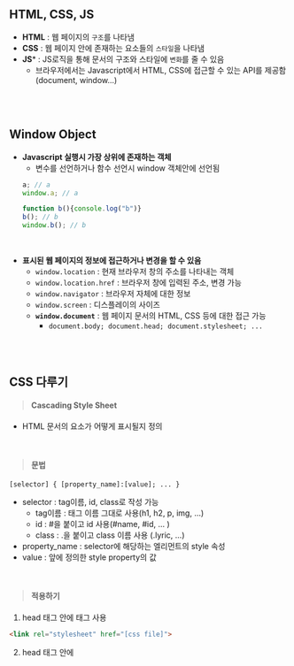## HTML, CSS, JS
- **HTML** : 웹 페이지의 ```구조```를 나타냄
- **CSS** : 웹 페이지 안에 존재하는 요소들의 ```스타일```을 나타냄
- **JS*** : JS로직을 통해 문서의 구조와 스타일에 ```변화```를 줄 수 있음
  - 브라우저에서는 Javascript에서 HTML, CSS에 접근할 수 있는 API를 제공함(document, window...)
  
<br><br>
  
## Window Object
- **Javascript 실행시 가장 상위에 존재하는 객체**
  - 변수를 선언하거나 함수 선언시 window 객체안에 선언됨
  ``` javascript
  a; // a
  window.a; // a
  
  function b(){console.log("b")}
  b(); // b
  window.b(); // b
  ```
<br>

- **표시된 웹 페이지의 정보에 접근하거나 변경을 할 수 있음**
  - ```window.location``` : 현재 브라우저 창의 주소를 나타내는 객체
  - ```window.location.href``` : 브라우저 창에 입력된 주소, 변경 가능
  - ```window.navigator``` : 브라우저 자체에 대한 정보
  - ```window.screen``` : 디스플레이의 사이즈
  - **```window.document```** : 웹 페이지 문서의 HTML, CSS 등에 대한 접근 가능
    - ```document.body; document.head; document.stylesheet; ...```

<br><br>

## CSS 다루기
> #### Cascading Style Sheet
- HTML 문서의 요소가 어떻게 표시될지 정의

<br>

> #### 문법
```[selector] { [property_name]:[value]; ... }```
- selector : tag이름, id, class로 작성 가능
  - tag이름 : 태그 이름 그대로 사용(h1, h2, p, img, ...)
  - id : #을 붙이고 id 사용(#name, #id, ... )
  - class : .을 붙이고 class 이름 사용 (.lyric, ...)
- property_name : selector에 해당하는 엘리먼트의 style 속성
- value : 앞에 정의한 style property의 값

<br>

> #### 적용하기
1. head 태그 안에 <link> 태그 사용
``` html
<link rel="stylesheet" href="[css file]">
```

2. head 태그 안에 <style> 태그를 사용해 직접 정의
``` html
<style>
       ...
</style>
```

3. html element안에 직접 속성으로 정의
``` html
<p style="color:red">...</p>
```

<br>

> #### CSS 적용 우선순위
1. html element 안에서 적용한 스타일
2. style tag안에서 적용한 스타일
3. link를 통해 외부 파일에서 적용한 스타일
